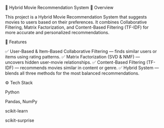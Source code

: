 🎥 Hybrid Movie Recommendation System
📘 Overview

This project is a Hybrid Movie Recommendation System that suggests movies to users based on their preferences.
It combines Collaborative Filtering, Matrix Factorization, and Content-Based Filtering (TF-IDF) for more accurate and personalized recommendations.


🧠 Features

✅ User-Based & Item-Based Collaborative Filtering — finds similar users or items using rating patterns.
✅ Matrix Factorization (SVD & NMF) — uncovers hidden user-movie relationships.
✅ Content-Based Filtering (TF-IDF) — recommends movies similar in content or genre.
✅ Hybrid System — blends all three methods for the most balanced recommendations.

⚙️ Tech Stack

Python

Pandas, NumPy

scikit-learn

scikit-surprise
